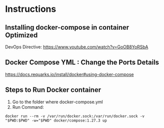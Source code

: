# Instructions

## Installing docker-compose in container Optimized

DevOps Directive: <https://www.youtube.com/watch?v=GoOB8YoRSbA>

## Docker Compose YML : Change the Ports Details

<https://docs.requarks.io/install/docker#using-docker-compose>

## Steps to Run Docker container

1. Go to the folder where docker-compose.yml
2. Run Command:

 ```
docker run --rm -v /var/run/docker.sock:/var/run/docker.sock -v "$PWD:$PWD" -w="$PWD" docker/compose:1.27.3 up
 ```

